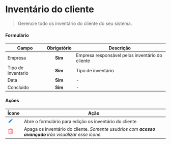 # Inventário do cliente

> Gerencie todo os inventário do cliente do seu sistema.

#### Formulário

| Campo              | Obrigatório | Descrição                                       |
| ------------------ | :---------: | ----------------------------------------------- |
| Empresa            |   **Sim**   | Empresa responsável pelos inventário do cliente |
| Tipo de inventario |   **Sim**   | Tipo de inventário                              |
| Data               |   **Sim**   | -                                               |
| Concluido          |   **Sim**   | -                                               |

#### Ações

| Ícone                                  | Ação                                                                                                   |
| -------------------------------------- | ------------------------------------------------------------------------------------------------------ |
| ![logo](../../assets/icons/Pencil.png) | Abre o formulário para edição os inventário do cliente                                                 |
| ![logo](../../assets/icons/Trash.png)  | Apaga os inventário do cliente. _Somente usuários com **acesso avançado** irão visualizar esse ícone._ |
